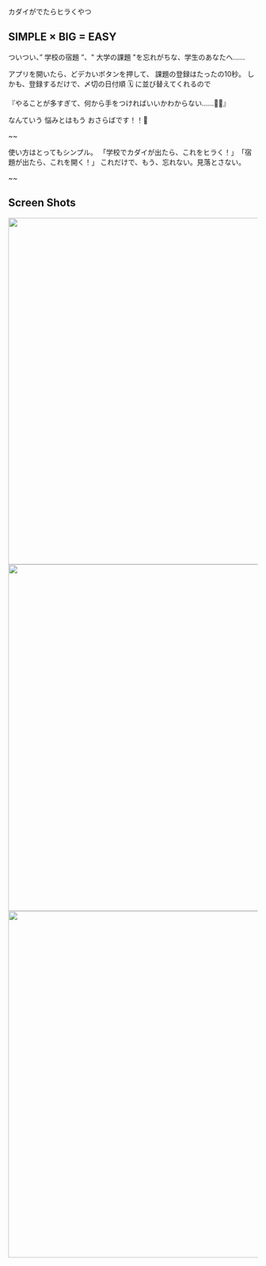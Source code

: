 
カダイがでたらヒラくやつ

## SIMPLE × BIG = EASY

ついつい、” 学校の宿題 ”、" 大学の課題 "を忘れがちな、学生のあなたへ......

アプリを開いたら、どデカいボタンを押して、
課題の登録はたったの10秒。
しかも、登録するだけで、〆切の日付順 🗓️ に並び替えてくれるので

『やることが多すぎて、何から手をつければいいかわからない……🤦‍♀️』

なんていう 悩みとはもう おさらばです！！🥳

~~

使い方はとってもシンプル。
「学校でカダイが出たら、これをヒラく！」　「宿題が出たら、これを開く！」
これだけで、もう、忘れない。見落とさない。

~~

## Screen Shots

<img width="700" src="https://github.com/user-attachments/assets/27e9cd2f-cca3-4c1a-8ecf-bab292005173">
<img width="700" src="https://github.com/user-attachments/assets/45ceaa45-d544-4444-9cc4-acdbc3bad979">
<img width="700" src="https://github.com/user-attachments/assets/d8829257-d375-4616-a975-fd65035be915">
